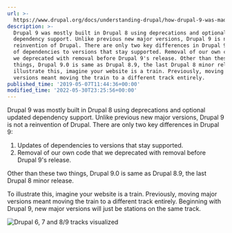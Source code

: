 ```yaml
---
url: >-
  https://www.drupal.org/docs/understanding-drupal/how-drupal-9-was-made-and-what-is-included
description: >-
  Drupal 9 was mostly built in Drupal 8 using deprecations and optional updated
  dependency support. Unlike previous new major versions, Drupal 9 is not a
  reinvention of Drupal. There are only two key differences in Drupal 9: Updates
  of dependencies to versions that stay supported. Removal of our own code that
  we deprecated with removal before Drupal 9's release. Other than these two
  things, Drupal 9.0 is same as Drupal 8.9, the last Drupal 8 minor release. To
  illustrate this, imagine your website is a train. Previously, moving major
  versions meant moving the train to a different track entirely.
published_time: '2019-05-07T11:44:36+00:00'
modified_time: '2022-05-30T23:25:56+00:00'
---
```

Drupal 9 was mostly built in Drupal 8 using deprecations and optional updated dependency support. Unlike previous new major versions, Drupal 9 is not a reinvention of Drupal. There are only two key differences in Drupal 9:

1. Updates of dependencies to versions that stay supported.
2. Removal of our own code that we deprecated with removal before Drupal 9's release.

Other than these two things, Drupal 9.0 is same as Drupal 8.9, the last Drupal 8 minor release.

To illustrate this, imagine your website is a train. Previously, moving major versions meant moving the train to a different track entirely. Beginning with Drupal 9, new major versions will just be stations on the same track.

![Drupal 6, 7 and 8/9 tracks visualized](https://www.drupal.org/files/DrupalTrains.png)